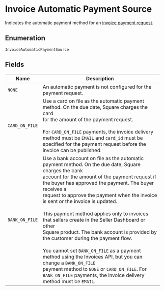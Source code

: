 
# Invoice Automatic Payment Source

Indicates the automatic payment method for an [invoice payment request](../models/invoice-payment-request.md).

## Enumeration

`InvoiceAutomaticPaymentSource`

## Fields

| Name | Description |
|  --- | --- |
| `NONE` | An automatic payment is not configured for the payment request. |
| `CARD_ON_FILE` | Use a card on file as the automatic payment method. On the due date, Square charges the card<br/>for the amount of the payment request.<br/><br/>For `CARD_ON_FILE` payments, the invoice delivery method must be `EMAIL` and `card_id` must be<br/>specified for the payment request before the invoice can be published. |
| `BANK_ON_FILE` | Use a bank account on file as the automatic payment method. On the due date, Square charges the bank<br/>account for the amount of the payment request if the buyer has approved the payment. The buyer receives a<br/>request to approve the payment when the invoice is sent or the invoice is updated.<br/><br/>This payment method applies only to invoices that sellers create in the Seller Dashboard or other<br/>Square product. The bank account is provided by the customer during the payment flow.<br/><br/>You cannot set `BANK_ON_FILE` as a payment method using the Invoices API, but you can change a `BANK_ON_FILE`<br/>payment method to `NONE` or `CARD_ON_FILE`. For `BANK_ON_FILE` payments, the invoice delivery method must be `EMAIL`. |

